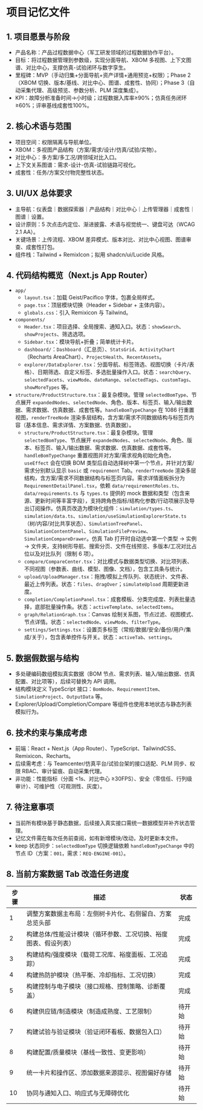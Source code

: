 # 项目记忆文件

## 1. 项目愿景与阶段
- 产品名称：产品过程数据中心（军工研发领域的过程数据协作平台）。
- 目标：将过程数据管理到参数级，实现分面导航、XBOM 多视图、上下文图谱、对比中心，支撑仿真-试验闭环与数字孪生。
- 里程碑：MVP（手动归集+分面导航+资产详情+通用预览+权限）；Phase 2（XBOM 切换、版本/基线、对比中心、图谱、成套性、协同）；Phase 3（自动采集代理、高级预览、参数分析、PLM 深度集成）。
- KPI：故障分析准备时间→小时级；过程数据入库率≥90%；仿真任务闭环≥60%；评审基线成套性100%。

## 2. 核心术语与范围
- 项目空间：权限隔离与导航单位。
- XBOM：多视图产品结构（方案/需求/设计/仿真/试验/实物）。
- 对比中心：多方案/多工况/跨领域对比入口。
- 上下文关系图谱：需求-设计-仿真-试验链路可视化。
- 成套性：任务/方案交付物完整性状态。

## 3. UI/UX 总体要求
- 主导航：仪表盘｜数据探索器｜产品结构｜对比中心｜上传管理器｜成套性｜图谱｜设置。
- 设计原则：5 次点击内定位、渐进披露、术语与视觉统一、键盘可达（WCAG 2.1 AA）。
- 关键场景：上传流程、XBOM 差异模式、版本对比、对比中心视图、图谱审查、成套性打包。
- 组件栈：Tailwind + RemixIcon；拟用 shadcn/ui/Lucide 风格。

## 4. 代码结构概览（Next.js App Router）
- `app/`
  - `layout.tsx`：加载 Geist/Pacifico 字体，包裹全局样式。
  - `page.tsx`：顶层模块切换（Header + Sidebar + 主体内容）。
  - `globals.css`：引入 Remixicon 与 Tailwind。
- `components/`
  - `Header.tsx`：项目选择、全局搜索、通知入口。状态：`showSearch`、`showProjects`、筛选选项。
  - `Sidebar.tsx`：模块导航+折叠；简单统计卡片。
  - `dashboard/`：`Dashboard`（汇总页）、`StatsGrid`、`ActivityChart`（Recharts AreaChart）、`ProjectHealth`、`RecentAssets`。
  - `explorer/DataExplorer.tsx`：分面导航、标签筛选、视图切换（卡片/表格）、日期筛选、自定义标签、多选批量操作入口。状态：`searchQuery`、`selectedFacets`、`viewMode`、`dateRange`、`selectedTags`、`customTags`、`showMoreTypes` 等。
- `structure/ProductStructure.tsx`：最复杂模块。管理 `selectedBomType`、节点展开 `expandedNodes`、`selectedNode`、角色、版本、标签页、输入/输出数据、需求数据、仿真数据、成套性等。`handleBomTypeChange` 在 1086 行重置视图，`renderTreeNode` 渲染多层结构，含方案/需求不同数据结构与标签页内容（基本信息、需求详情、方案数据、仿真数据）。
  - `structure/ProductStructure.tsx`：最复杂模块。管理 `selectedBomType`、节点展开 `expandedNodes`、`selectedNode`、角色、版本、标签页、输入/输出数据、需求数据、仿真数据、成套性等。`handleBomTypeChange` 重置视图并对方案/需求视角初始化角色，`useEffect` 会在切换 BOM 类型后自动选择树中第一个节点，并针对方案/需求分别默认显示 `basic` 或 `requirement` Tab。`renderTreeNode` 渲染多层结构，含方案/需求不同数据结构与标签页内容。需求详情面板拆分为 `RequirementDetailPanel.tsx`，依赖 `data/requirementRoles.ts`、`data/requirements.ts` 与 `types.ts` 提供的 mock 数据和类型（包含来源、更新时间等丰富字段），支持跨角色指标/结构化参数/行动项展示及导出订阅操作。仿真页改造为模块化组件：`simulation/types.ts`、`simulation/data.ts`、`simulation/useSimulationExplorerState.ts`（树/内容/对比共享状态）、`SimulationTreePanel`、`SimulationContentPanel`、`SimulationFilePreview`、`SimulationCompareDrawer`。仿真 Tab 打开时自动选中第一个类型 → 实例 → 文件夹，支持树形导航、搜索分页、文件在线预览、多版本/工况对比占位以及对比队列（限制 6 项）。
  - `compare/CompareCenter.tsx`：对比模式与数据类型切换、对比项列表、不同视图（参数表、曲线、模型、图像、文档），包含工具条与统计。
  - `upload/UploadManager.tsx`：拖拽/模拟上传队列、状态统计、文件表、最近上传列表。状态：`files`、`dragOver`；`simulateUpload` 周期更新进度。
  - `completion/CompletionPanel.tsx`：成套模板、分类完成度、列表批量选择，底部批量操作条。状态：`activeTemplate`、`selectedItems`。
  - `graph/RelationGraph.tsx`：Canvas 绘制关系图，节点过滤、视图模式、节点详情。状态：`selectedNode`、`viewMode`、`filterType`。
  - `settings/Settings.tsx`：设置页多标签（常规/数据/安全/备份/用户/集成/关于），包含表单控件与开关。状态：`activeTab`、`settings`。

## 5. 数据假数据与结构
- 多处硬编码数组模拟真实数据（BOM 节点、需求列表、输入/输出数据、仿真配置、对比项等），后续可替换为 API 调用。
- 结构模块定义 TypeScript 接口：`BomNode`、`RequirementItem`、`SimulationProject`、`OutputData` 等。
- Explorer/Upload/Completion/Compare 等组件也使用本地状态与静态列表模拟行为。

## 6. 技术约束与集成考虑
- 前端：React + Next.js（App Router）、TypeScript、TailwindCSS、Remixicon、Recharts。
- 后续需考虑：与 Teamcenter/仿真平台/试验台架的接口适配、PLM 同步、权限 RBAC、审计留痕、自动采集代理。
- 非功能：性能指标（分面 <1s、对比中心 ≥30FPS）、安全（零信任、行列级审计）、可维护性（可观测性、灰度）。

## 7. 待注意事项
- 当前所有模块基于静态数据，后续接入真实接口需统一数据模型并补齐状态管理。
- 记忆文件需在每次任务前查阅，如有新增模块/改动，及时更新本文件。
- keep 状态同步：`selectedBomType` 切换逻辑依赖 `handleBomTypeChange` 中的节点 ID（方案：`001`，需求：`REQ-ENGINE-001`）。

## 8. 当前方案数据 Tab 改造任务进度
| 步骤 | 描述 | 状态 |
| --- | --- | --- |
| 1 | 调整方案数据主布局：左侧树卡片化、右侧留白、方案总览头部 | 完成 |
| 2 | 构建总体/性能设计模块（循环参数、工况切换、裕度图表、假设列表） | 完成 |
| 3 | 构建结构/强度模块（载荷工况库、裕度面板、工况追踪） | 完成 |
| 4 | 构建热防护模块（热平衡、冷却指标、工况切换） | 完成 |
| 5 | 构建控制与电子模块（接口规格、控制策略、诊断覆盖） | 完成 |
| 6 | 构建供应链/制造模块（制造成熟度、工艺限制） | 待开始 |
| 7 | 构建试验与验证模块（验证闭环看板、数据包入口） | 待开始 |
| 8 | 构建配置/质量模块（基线一致性、变更影响） | 待开始 |
| 9 | 统一卡片和操作区、添加数据来源提示、视图偏好存储 | 待开始 |
| 10 | 协同与通知入口、响应式与无障碍优化 | 待开始 |
